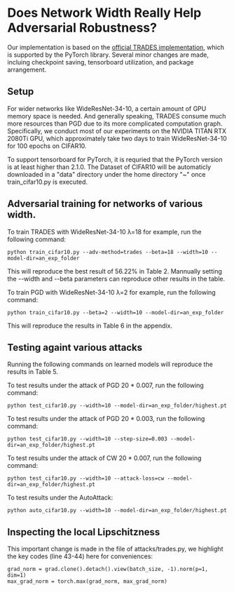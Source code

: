 # Does Network Width Really Help Adversarial Robustness?

Our implementation is based on the [official TRADES implementation](https://github.com/yaodongyu/TRADES), which is supported by the PyTorch library. Several minor changes are made, incluing checkpoint saving, tensorboard utilization, and package arrangement.

## Setup

For wider networks like WideResNet-34-10, a certain amount of GPU memory space is needed. And generally speaking, TRADES consume much more resources than PGD due to its more complicated computation graph. Specifically, we conduct most of our experiments on the NVIDIA TITAN RTX 2080Ti GPU, which approximately take two days to train WideResNet-34-10 for 100 epochs on CIFAR10.

To support tensorboard for PyTorch, it is requried that the PyTorch version is at least higher than 2.1.0. The Dataset of CIFAR10 will be automaticly downloaded in a "data" directory under the home directory "~" once train_cifar10.py is executed.

## Adversarial training for networks of various width.

To train TRADES with WideResNet-34-10 λ=18 for example, run the following command:
```
python train_cifar10.py --adv-method=trades --beta=18 --width=10 --model-dir=an_exp_folder

```
This will reproduce the best result of 56.22% in Table 2. Mannually setting the --width and --beta parameters can reproduce other results in the table.

To train PGD with WideResNet-34-10 λ=2 for example, run the following command:
```
python train_cifar10.py --beta=2 --width=10 --model-dir=an_exp_folder

```
This will reproduce the results in Table 6 in the appendix.



## Testing againt various attacks
Running the following commands on learned models will reproduce the results in Table 5.

To test results under the attack of PGD 20 * 0.007, run the following command:

```
python test_cifar10.py --width=10 --model-dir=an_exp_folder/highest.pt

```

To test results under the attack of PGD 20 * 0.003, run the following command:

```
python test_cifar10.py --width=10 --step-size=0.003 --model-dir=an_exp_folder/highest.pt

```

To test results under the attack of CW 20 * 0.007, run the following command:

```
python test_cifar10.py --width=10 --attack-loss=cw --model-dir=an_exp_folder/highest.pt

```
To test results under the AutoAttack:

```
python auto_cifar10.py --width=10 --model-dir=an_exp_folder/highest.pt

```


## Inspecting the local Lipschitzness

This important change is made in the file of attacks/trades.py, we highlight the key codes (line 43-44) here for conveniences:

```
grad_norm = grad.clone().detach().view(batch_size, -1).norm(p=1, dim=1)
max_grad_norm = torch.max(grad_norm, max_grad_norm)

```
